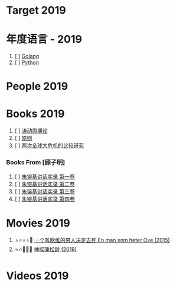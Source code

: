 # Target 2019


# 年度语言 - 2019

1. [ ] [Golang](https://golang.org/)
1. [ ] [Python](https://www.python.org/)

# People 2019

# Books 2019

1. [ ] [涛动周期论](https://book.douban.com/subject/27599114/)
1. [ ] [原则](https://book.douban.com/subject/27608239/)
1. [ ] [两次全球大危机的比较研究](https://book.douban.com/subject/21964791/)

### Books From [顾子明]

1. [ ] [朱镕基讲话实录 第一卷](https://book.douban.com/subject/6822683/)
1. [ ] [朱镕基讲话实录 第二卷](https://book.douban.com/subject/6831391/)
1. [ ] [朱镕基讲话实录 第三卷](https://book.douban.com/subject/6831390/)
1. [ ] [朱镕基讲话实录 第四卷](https://book.douban.com/subject/6809028/)

# Movies 2019

1. :star::star::star::star::dizzy: [一个叫欧维的男人决定去死 En man som heter Ove (2015)](https://movie.douban.com/subject/26628357/)
1. :star::star::dizzy::dizzy::dizzy: [神探蒲松龄 (2019)](https://movie.douban.com/subject/27065898/)

# Videos 2019
